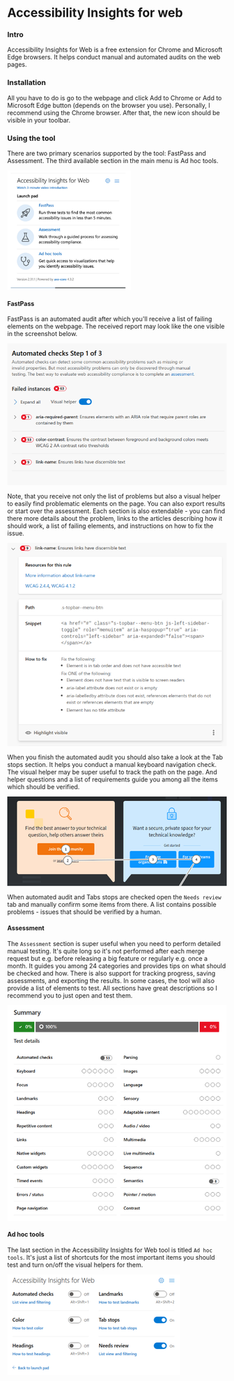 # Accessibility Insights for web

### Intro

Accessibility Insights for Web is a free extension for Chrome and Microsoft Edge browsers. It helps conduct manual and automated audits on the web pages.

### Installation

All you have to do is go to the webpage and click Add to Chrome or Add to Microsoft Edge button (depends on the browser you use). Personally, I recommend using the Chrome browser. After that, the new icon should be visible in your toolbar.&#x20;

### Using the tool

There are two primary scenarios supported by the tool: FastPass and Assessment. The third available section in the main menu is Ad hoc tools.

![Accessibility Insights for Web tool with visible 3 sections - FastPass, Assessment, and Ad hoc tools.](../../.gitbook/assets/image.png)

#### **FastPass**

FastPass is an automated audit after which you'll receive a list of failing elements on the webpage. The received report may look like the one visible in the screenshot below.

![An example report from Accessibiliy Insight for Web Tool.](<../../.gitbook/assets/image (8).png>)

Note, that you receive not only the list of problems but also a visual helper to easily find problematic elements on the page. You can also export results or start over the assessment. Each section is also extendable - you can find there more details about the problem, links to the articles describing how it should work, a list of failing elements, and instructions on how to fix the issue.&#x20;

![An example of failed test in report.](<../../.gitbook/assets/image (9).png>)

When you finish the automated audit you should also take a look at the Tab stops section. It helps you conduct a manual keyboard navigation check. The visual helper may be super useful to track the path on the page. And helper questions and a list of requirements guide you among all the items which should be verified.

![Conducting tab review on the StackOverflow webpage with visual helper turned on.](<../../.gitbook/assets/image (7).png>)

When automated audit and Tabs stops are checked open the `Needs review` tab and manually confirm some items from there. A list contains possible problems - issues that should be verified by a human.

#### Assessment

The `Assessment` section is super useful when you need to perform detailed manual testing. It's quite long so it's not performed after each merge request but e.g. before releasing a big feature or regularly e.g. once a month. It guides you among 24 categories and provides tips on what should be checked and how. There is also support for tracking progress, saving assessments, and exporting the results. In some cases, the tool will also provide a list of elements to test. All sections have great descriptions so I recommend you to just open and test them.

![Assesment checklist from the tool.](<../../.gitbook/assets/image (3).png>)

#### Ad hoc tools

The last section in the Accessibility Insights for Web tool is titled `Ad hoc tools`.  It's just a list of shortcuts for the most important items you should test and turn on/off the visual helpers for them.&#x20;

![Ad hoc section from the tool.](<../../.gitbook/assets/image (6).png>)





&#x20;













